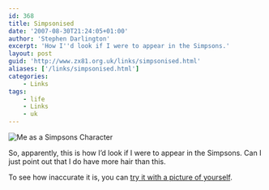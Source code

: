 ```yaml
---
id: 368
title: Simpsonised
date: '2007-08-30T21:24:05+01:00'
author: 'Stephen Darlington'
excerpt: 'How I''d look if I were to appear in the Simpsons.'
layout: post
guid: 'http://www.zx81.org.uk/links/simpsonised.html'
aliases: ['/links/simpsonised.html']
categories:
    - Links
tags:
    - life
    - Links
    - uk
---
```


![Me as a Simpsons Character](https://i0.wp.com/www.zx81.org.uk/wp-content/uploads/2007/08/me-simpsons.jpg)

So, apparently, this is how I’d look if I were to appear in the Simpsons. Can I just point out that I do have more hair than this.

To see how inaccurate it is, you can [try it with a picture of yourself](http://www.simpsonizeme.com/).